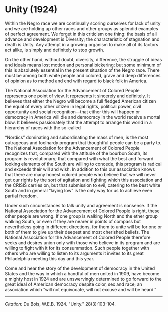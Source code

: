 
# Unity (1924)


 Within the Negro race we are continually scoring ourselves for lack of unity and we are holding up other races and other groups as splendid examples of perfect agreement. We forget in this criticism one thing: the basis of all advance and development is Diversity; the characteristic of stagnation and death is Unity. Any attempt in a growing organism to make all of its factors act alike, is simply and definitely to stop growth.

On the other hand, without doubt, diversity, difference, the struggle of ideas and ideals means lost motion and personal bickering; but some minimum of this is absolutely essential in the present situation of the Negro race. There must be among both white people and colored, grave and deep differences of opinion as to method and end with regard to black folk in America.

The National Association for the Advancement of Colored People represents one point of view. It represents it sincerely and definitely. It believes that either the Negro will become a full fledged American citizen the equal of every other citizen in legal rights, political power, civil opportunity and social recognition—that either this will happen or democracy in America will die and democracy in the world receive a mortal blow. It believes passionately that the attempt to arrange this world in a hierarchy of races with the so-called

 “Nordics” dominating and subordinating the mass of men, is the most outrageous and foolhardy program that thoughtful people can be a party to. The National Association for the Advancement of Colored People recognizes that, compared with the attitude of the bourbon South, its program is revolutionary; that compared with what the best and forward looking elements of the South are willing to concede, this program is radical and exceeds their will and wish. In addition to this our association knows that there are many honest colored people who believe that we will never get our rights by the sort of agitation and fighting which this association and the CRISIS carries on, but that submission to evil, catering to the best white South and in general “laying low” is the only way for us to achieve even partial freedom.

Under such circumstances to talk unity and agreement is nonsense. If the National Association for the Advancement of Colored People is right, these other people are wrong. If one group is walking North and the ether group walking South, or even if they are nearer in points of compass but nevertheless going in different directions, for them to unite will be for one or both of them to give up their deepest and most cherished beliefs. The National Association for the Advancement of Colored People therefore seeks and desires union only with those who believe in its program and are willing to fight with it for its consummation. Such people together with others who are willing to listen to its arguments it invites to its great Philadelphia meeting this day and this year.

Come and hear the story of the development of democracy in the United States and the way in which a handful of men united in 1909, have become a mighty host in 1924 and are unswervingly determined to go forward to the great ideal of American democracy despite color, sex and race; an association which “will not equivocate, will not excuse and will be heard.”


_________________
*Citation:* Du Bois, W.E.B. 1924. "Unity." 28(3):103-104.
